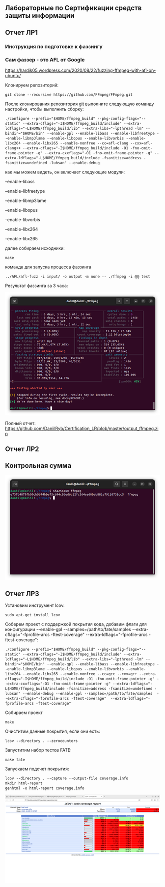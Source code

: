 ## Лабораторные по Сертификации средств защиты информации
## Отчет ЛР1
### Инструкция по подготовке к фаззингу 
### Сам фаззер - это AFL от Google
https://hardik05.wordpress.com/2020/08/22/fuzzing-ffmpeg-with-afl-on-ubuntu/

Клонируем репозиторий:
```
git clone --recursive https://github.com/FFmpeg/FFmpeg.git
```

После клонирования репозитория git выполните следующую команду настройки, чтобы выполнить сборку:

```
./configure --prefix="$HOME/ffmpeg_build" --pkg-config-flags="--static" --extra-cflags="-I$HOME/ffmpeg_build/include" --extra-ldflags="-L$HOME/ffmpeg_build/lib" --extra-libs="-lpthread -lm" --bindir="$HOME/bin" --enable-gpl --enable-libass --enable-libfreetype --enable-libmp3lame --enable-libopus --enable-libvorbis --enable-libx264 --enable-libx265 --enable-nonfree --cc=afl-clang --cxx=afl-clang++ --extra-cflags="-I$HOME/ffmpeg_build/include -O1 -fno-omit-frame-pointer -g" --extra-cxxflags="-O1 -fno-omit-frame-pointer -g" --extra-ldflags="-L$HOME/ffmpeg_build/include -fsanitize=address -fsanitize=undefined -lubsan" --enable-debug
```

как мы можем видеть, он включает следующие модули:

–enable-libass

–enable-libfreetype

–enable-libmp3lame

–enable-libopus

–enable-libvorbis

–enable-libx264

–enable-libx265

далее собираем исходники:

```
make
```

команда для запуска процесса фаззинга
```
../AFL/afl-fuzz -i input/ -o output -m none -- ./ffmpeg -i @@ test
```
Результат фаззинга за 3 часа:

![](https://github.com/DaniilRyb/Certification_LR/blob/master/Screenshot%20from%202023-11-03%2002-21-55.png)

Полный отчет: https://github.com/DaniilRyb/Certification_LR/blob/master/output_ffmpeg.zip
## Отчет ЛР2
## Контрольная сумма
![](https://github.com/DaniilRyb/Certification_LR/blob/master/Screenshot%20from%202023-11-03%2000-50-55.png)

## Отчет ЛР3
 Установим инструмент lcov.
 ```
 sudo apt-get install lcov
```
Соберем проект с поддержкой покрытия кода, добавим флаги для конфигурации --enable-gpl --samples=/path/to/fate/samples --extra-cflags="-fprofile-arcs -ftest-coverage" --extra-ldflags="-fprofile-arcs -ftest-coverage":
```
./configure --prefix="$HOME/ffmpeg_build" --pkg-config-flags="--static" --extra-cflags="-I$HOME/ffmpeg_build/include" --extra-ldflags="-L$HOME/ffmpeg_build/lib" --extra-libs="-lpthread -lm" --bindir="$HOME/bin" --enable-gpl --enable-libass --enable-libfreetype --enable-libmp3lame --enable-libopus --enable-libvorbis --enable-libx264 --enable-libx265 --enable-nonfree --cc=gcc --cxx=g++ --extra-cflags="-I$HOME/ffmpeg_build/include -O1 -fno-omit-frame-pointer -g" --extra-cxxflags="-O1 -fno-omit-frame-pointer -g" --extra-ldflags="-L$HOME/ffmpeg_build/include -fsanitize=address -fsanitize=undefined -lubsan" --enable-debug --enable-gpl --samples=/path/to/fate/samples  --extra-cflags="-fprofile-arcs -ftest-coverage"  --extra-ldflags="-fprofile-arcs -ftest-coverage"
```

Собираем проект

```
make
```
Очиститим данные покрытия, если они есть:
```
lcov --directory . --zerocounters
```
Запуститим набор тестов FATE:
```
make fate
```

Запускаем подсчет покрытия:
```
lcov --directory . --capture --output-file coverage.info
mkdir html-report
genhtml -o html-report coverage.info
```

![](https://github.com/DaniilRyb/Certification_LR/blob/master/Screenshot%20from%202023-11-05%2018-28-46.png)

